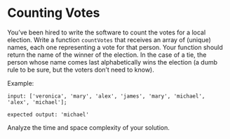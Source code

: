 # Counting Votes

You’ve been hired to write the software to count the votes for a local election. Write a function `countVotes` that receives an array of (unique) names, each one representing a vote for that person. Your function should return the name of the winner of the election. In the case of a tie, the person whose name comes last alphabetically wins the election (a dumb rule to be sure, but the voters don’t need to know).

Example:

    input: ['veronica', 'mary', 'alex', 'james', 'mary', 'michael', 'alex', 'michael'];

    expected output: 'michael'

Analyze the time and space complexity of your solution.
